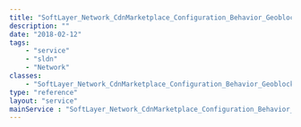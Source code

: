 ```yaml
---
title: "SoftLayer_Network_CdnMarketplace_Configuration_Behavior_Geoblocking"
description: ""
date: "2018-02-12"
tags:
    - "service"
    - "sldn"
    - "Network"
classes:
    - "SoftLayer_Network_CdnMarketplace_Configuration_Behavior_Geoblocking"
type: "reference"
layout: "service"
mainService : "SoftLayer_Network_CdnMarketplace_Configuration_Behavior_Geoblocking"
---
```

